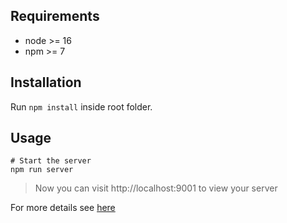 ## Requirements

- node >= 16
- npm >= 7

## Installation

Run `npm install` inside root folder.

## Usage

```shell
# Start the server
npm run server
```

> Now you can visit http://localhost:9001 to view your server

For more details see [here](https://github.com/bagrinsergiu/demo-editor-partners/tree/story/packages/core#readme)
